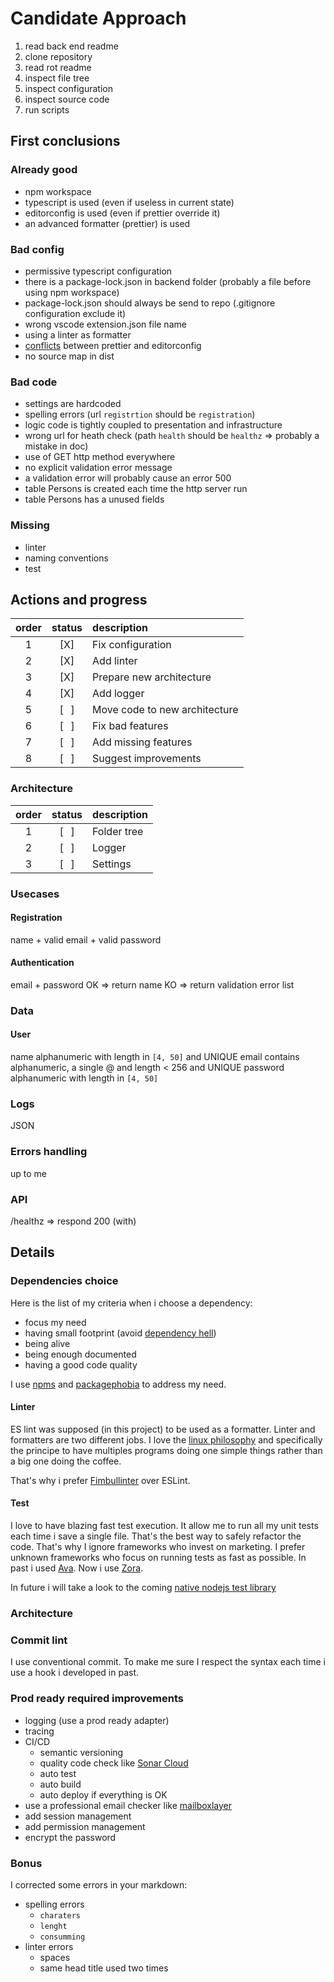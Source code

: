 # Candidate Approach

1. read back end readme
2. clone repository
3. read rot readme
4. inspect file tree
5. inspect configuration
6. inspect source code
7. run scripts

## First conclusions

### Already good

- npm workspace
- typescript is used (even if useless in current state)
- editorconfig is used (even if prettier override it)
- an advanced formatter (prettier) is used

### Bad config

- permissive typescript configuration
- there is a package-lock.json in backend folder (probably a file before using npm workspace)
- package-lock.json should always be send to repo (.gitignore configuration exclude it)
- wrong vscode extension.json file name
- using a linter as formatter
- [conflicts](https://blog.theodo.com/2019/08/empower-your-dev-environment-with-eslint-prettier-and-editorconfig-with-no-conflicts/) between prettier and editorconfig
- no source map in dist

### Bad code

- settings are hardcoded
- spelling errors (url `registrtion` should be `registration`)
- logic code is tightly coupled to presentation and infrastructure
- wrong url for heath check (path `health` should be `healthz` => probably a mistake in doc)
- use of GET http method everywhere
- no explicit validation error message
- a validation error will probably cause an error 500
- table Persons is created each time the http server run
- table Persons has a unused fields

### Missing

- linter
- naming conventions
- test

## Actions and progress

| order | status | description                   |
| :---: | :----: | :---------------------------- |
|   1   |  [X]   | Fix configuration             |
|   2   |  [X]   | Add linter                    |
|   3   |  [X]   | Prepare new architecture      |
|   4   |  [X]   | Add logger                    |
|   5   |  [⠀]   | Move code to new architecture |
|   6   |  [⠀]   | Fix bad features              |
|   7   |  [⠀]   | Add missing features          |
|   8   |  [⠀]   | Suggest improvements          |

### Architecture

| order | status | description |
| :---: | :----: | :---------- |
|   1   |  [⠀]   | Folder tree |
|   2   |  [⠀]   | Logger      |
|   3   |  [⠀]   | Settings    |

### Usecases

#### Registration

name + valid email + valid password

#### Authentication

email + password
OK => return name
KO => return validation error list

### Data

#### User

name alphanumeric with length in `[4, 50]` and UNIQUE
email contains alphanumeric, a single @ and length < 256 and UNIQUE
password alphanumeric with length in `[4, 50]`

### Logs

JSON

### Errors handling

up to me

### API

/healthz
=> respond 200 (with)

## Details

### Dependencies choice

Here is the list of my criteria when i choose a dependency:

- focus my need
- having small footprint (avoid [dependency hell](https://wikiless.org/wiki/Dependency_hell?lang=en))
- being alive
- being enough documented
- having a good code quality

I use [npms](https://npms.io/) and [packagephobia](https://packagephobia.com/) to address my need.

#### Linter

ES lint was supposed (in this project) to be used as a formatter. Linter and formatters are two different jobs. I love the [linux philosophy](https://wikiless.org/wiki/Unix_philosophy?lang=en#Do_One_Thing_and_Do_It_Well) and specifically the principe to have multiples programs doing one simple things rather than a big one doing the coffee.

That's why i prefer [Fimbullinter](https://github.com/fimbullinter) over ESLint.

#### Test

I love to have blazing fast test execution. It allow me to run all my unit tests each time i save a single file. That's the best way to safely refactor the code. That's why I ignore frameworks who invest on marketing. I prefer unknown frameworks who focus on running tests as fast as possible. In past i used [Ava](https://github.com/avajs/ava). Now i use [Zora](https://github.com/lorenzofox3/zora).

In future i will take a look to the coming [native nodejs test library](https://nodejs.org/api/test.html)

### Architecture

### Commit lint

I use conventional commit. To make me sure I respect the syntax each time i use a hook i developed in past.

### Prod ready required improvements

- logging (use a prod ready adapter)
- tracing
- CI/CD
  - semantic versioning
  - quality code check like [Sonar Cloud](https://sonarcloud.io/)
  - auto test
  - auto build
  - auto deploy if everything is OK
- use a professional email checker like [mailboxlayer](https://mailboxlayer.com/)
- add session management
- add permission management
- encrypt the password

### Bonus

I corrected some errors in your markdown:

- spelling errors
  - `charaters`
  - `lenght`
  - `consumming`
- linter errors
  - spaces
  - same head title used two times
